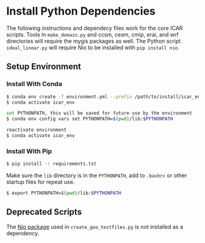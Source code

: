 # Install Python Dependencies
The following instructions and dependecy files work for the core ICAR scripts.
Tools in `make_domain.py` and ccsm, cesm, cmip, erai, and wrf directories will require the mygis packages as well.
The Python script `ideal_linear.py` will require Nio to be installed with `pip install nio`.

## Setup Environment
### Install With Conda
```bash
$ conda env create -f environment.yml --prefix /path/to/install/icar_env
$ conda activate icar_env

set PYTHONPATH, this will be saved for future use by the environment
$ conda env config vars set PYTHONPATH=$(pwd)/lib:$PYTHONPATH

reactivate environment
$ conda activate icar_env
```

### Install With Pip
```bash
$ pip install -r requirements.txt
```
Make sure the `lib` directory is in the `PYTHONPATH`, add to `.bashrc` or other startup files for repeat use.
```bash
$ export PYTHONPATH=$(pwd)/lib:$PYTHONPATH
```


## Deprecated Scripts
The [Nio package](https://www.pyngl.ucar.edu/Nio.shtml) used in `create_geo_testfiles.py` is not installed as a dependency.
